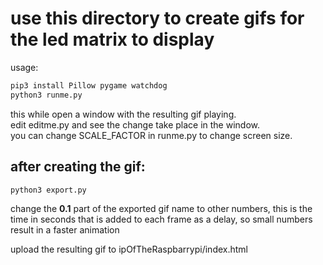 # use this directory to create gifs for the led matrix to display

usage:
```bash
pip3 install Pillow pygame watchdog
python3 runme.py
```
this while open a window with the resulting gif playing.  
edit editme.py and see the change take place in the window.  
you can change SCALE_FACTOR in runme.py to change screen size.  

## after creating the gif:
```bash
python3 export.py
```

change the __0.1__ part of the exported gif name to other numbers, this is the time in seconds that is added to each frame as a delay, so small numbers result in a faster animation

upload the resulting gif to ipOfTheRaspbarrypi/index.html
